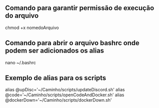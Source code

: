 
## Comando para garantir permissão de execução do arquivo

chmod +x nomedoArquivo

## Comando para abrir o arquivo bashrc onde podem ser adicionados os alias
nano ~/.bashrc

## Exemplo de alias para os scripts
alias @upDisc='~/Caminho/scripts/updateDiscord.sh'
alias @code='~/Caminho/scripts/openCodeAndDocker.sh'
alias @dockerDown='~/Caminho/scripts/dockerDown.sh'